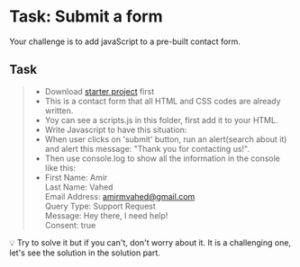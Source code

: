 # Task: Submit a form

Your challenge is to add javaScript to a pre-built contact form.

## Task

> - Download [starter project](https://drive.google.com/file/d/1IEgAET4jjtHmJPuyZcJJqbTZc1kpc-H5/view?usp=sharing) first
> - This is a contact form that all HTML and CSS codes are already written.
> - Yoy can see a scripts.js in this folder, first add it to your HTML.
> - Write Javascript to have this situation:
> - When user clicks on 'submit' button, run an alert(search about it) and alert this message: "Thank you for contacting us!".
> - Then use console.log to show all the information in the console like this:
> -    First Name: Amir <br/>
       Last Name: Vahed <br/>
       Email Address: amirmvahed@gmail.com <br/>
       Query Type: Support Request <br/>
       Message: Hey there, I need help! <br/>
       Consent: true




💡 Try to solve it but if you can't, don't worry about it.
It is a challenging one, let's see the solution in the solution part. 
